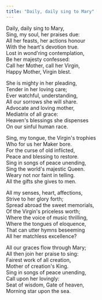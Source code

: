 ```yaml
---
title: "Daily, daily sing to Mary"
---
```


Daily, daily sing to Mary,   
Sing, my soul, her praises due:   
All her feasts, her actions honour   
With the heart's devotion true.   
Lost in wond'ring contemplation,   
Be her majesty confessed:   
Call her Mother, call her Virgin,   
Happy Mother, Virgin blest.

She is mighty in her pleading,   
Tender in her loving care;   
Ever watchful, understanding,   
All our sorrows she will share.   
Advocate and loving mother,   
Mediatrix of all grace:   
Heaven's blessings she dispenses   
On our sinful human race.

Sing, my tongue, the Virgin's trophies   
Who for us her Maker bore.   
For the curse of old inflicted,   
Peace and blessing to restore.   
Sing in songs of peace unending,   
Sing the world's majestic Queen.   
Weary not nor faint in telling.   
All the gifts she gives to men.

All my senses, heart, affections,   
Strive to her glory forth;   
Spread abroad the sweet memorials,   
Of the Virgin's priceless worth;   
Where the voice of music thrilling,   
Where the tongues of eloquence,   
That can utter hymns beseeming   
All her matchless excellence?

All our graces flow through Mary;   
All then join her praise to sing:   
Fairest work of all creation,   
Mother of creation's King.   
Sing in songs of peace unending,   
Call upon her lovingly:   
Seat of wisdom, Gate of heaven,   
Morning star upon the sea.